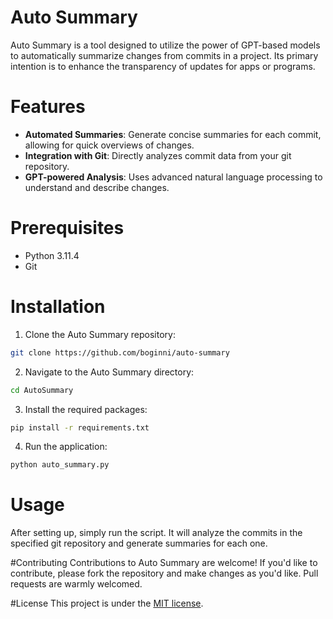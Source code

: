 # Auto Summary
Auto Summary is a tool designed to utilize the power of GPT-based models to automatically summarize changes from commits in a project. Its primary intention is to enhance the transparency of updates for apps or programs.

# Features
- **Automated Summaries**: Generate concise summaries for each commit, allowing for quick overviews of changes.
- **Integration with Git**: Directly analyzes commit data from your git repository.
- **GPT-powered Analysis**: Uses advanced natural language processing to understand and describe changes.
# Prerequisites
- Python 3.11.4
- Git
# Installation
1. Clone the Auto Summary repository:
```bash
git clone https://github.com/boginni/auto-summary
```
2. Navigate to the Auto Summary directory:
```bash
cd AutoSummary
```
3. Install the required packages:
```bash
pip install -r requirements.txt
```
4. Run the application:
```bash
python auto_summary.py
```
# Usage
After setting up, simply run the script. It will analyze the commits in the specified git repository and generate summaries for each one.

#Contributing
Contributions to Auto Summary are welcome! If you'd like to contribute, please fork the repository and make changes as you'd like. Pull requests are warmly welcomed.

#License
This project is under the [MIT license]().
